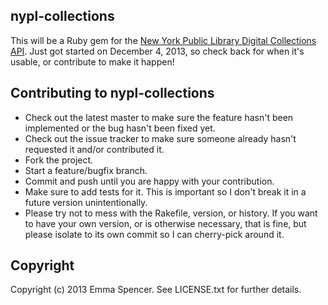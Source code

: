 ## nypl-collections

This will be a Ruby gem for the [New York Public Library Digital Collections API](http://api.repo.nypl.org/). Just got started on December 4, 2013, so check back for when it's usable, or contribute to make it happen!

## Contributing to nypl-collections
 
* Check out the latest master to make sure the feature hasn't been implemented or the bug hasn't been fixed yet.
* Check out the issue tracker to make sure someone already hasn't requested it and/or contributed it.
* Fork the project.
* Start a feature/bugfix branch.
* Commit and push until you are happy with your contribution.
* Make sure to add tests for it. This is important so I don't break it in a future version unintentionally.
* Please try not to mess with the Rakefile, version, or history. If you want to have your own version, or is otherwise necessary, that is fine, but please isolate to its own commit so I can cherry-pick around it.

## Copyright

Copyright (c) 2013 Emma Spencer. See LICENSE.txt for
further details.

